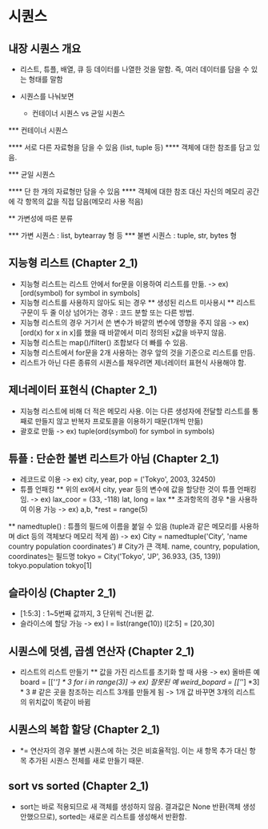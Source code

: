 # 시퀀스

## 내장 시퀀스 개요
* 리스트, 튜플, 배열, 큐 등 데이터를 나열한 것을 말함. 즉, 여러 데이터를 담을 수 있는 형태를 말함

* 시퀀스를 나눠보면
  * 컨테이너 시퀀스 vs 균일 시퀀스

*** 컨테이너 시퀀스 

**** 서로 다른 자료형을 담을 수 있음 (list, tuple 등)
**** 객체에 대한 참조를 담고 있음.

*** 균일 시퀀스 

**** 단 한 개의 자료형만 담을 수 있음
**** 객체에 대한 참조 대신 자신의 메모리 공간에 각 항목의 값을 직접 담음(메모리 사용 적음)

** 가변성에 따른 분류

*** 가변 시퀀스 : list, bytearray 형 등
*** 불변 시퀀스 : tuple, str, bytes 형

## 지능형 리스트 (Chapter 2_1)
* 지능형 리스트는 리스트 안에서 for문을 이용하여 리스트를 만듦.
 -> ex) [ord(symbol) for symbol in symbols]
* 지능형 리스트를 사용하지 않아도 되는 경우
** 생성된 리스트 미사용시
** 리스트 구문이 두 줄 이상 넘어가는 경우 : 코드 분할 또는 다른 방법.
* 지능형 리스트의 경우 거기서 쓴 변수가 바깥의 변수에 영향을 주지 않음
 -> ex) [ord(x) for x in x]를 했을 때 바깥에서 미리 정의된 x값을 바꾸지 않음.
* 지능형 리스트는 map()/filter() 조합보다 더 빠를 수 있음.
* 지능형 리스트에서 for문을 2개 사용하는 경우 앞의 것을 기준으로 리스트를 만듬.
* 리스트가 아닌 다른 종류의 시퀀스를 채우려면 제너레이터 표현식 사용해야 함.

## 제너레이터 표현식 (Chapter 2_1)
* 지능형 리스트에 비해 더 적은 메모리 사용. 이는 다른 생성자에 전달할 리스트를 통째로 만들지 않고 반복자 프로토콜을 이용하기 때문(1개씩 만듦)
* 괄호로 만듦
 -> ex) tuple(ord(symbol) for symbol in symbols)

## 튜플 : 단순한 불변 리스트가 아님 (Chapter 2_1)
* 레코드로 이용
 -> ex) city, year, pop = ('Tokyo', 2003, 32450)
* 튜플 언패킹
** 위의 ex에서 city, year 등의 변수에 값을 할당한 것이 튜플 언패킹임.
 -> ex) lax_coor = (33, -118)
        lat, long = lax
** 초과항목의 경우 *을 사용하여 이용 가능
 -> ex) a,b, *rest = range(5)
 
** namedtuple() : 튜플의 필드에 이름을 붙일 수 있음 (tuple과 같은 메모리를 사용하며 dict 등의 객체보다 메모리 적게 씀)
 -> ex) City = namedtuple('City', 'name country population coordinates')
        # City가 큰 객체. name, country, population, coordinates는 필드명
        tokyo = City('Tokyo', 'JP', 36.933, (35, 139))
        tokyo.population
        tokyo[1]
        
## 슬라이싱 (Chapter 2_1)
* [1:5:3] : 1~5번째 값까지, 3 단위씩 건너뛴 값.
* 슬라이스에 할당 가능
 -> ex) l = list(range(10))
        l[2:5] = [20,30]

## 시퀀스에 덧셈, 곱셈 연산자 (Chapter 2_1)
* 리스트의 리스트 만들기
** 값을 가진 리스트를 초기화 할 때 사용
 -> ex) 올바른 예
 board = [['_'] * 3 for i in range(3)]
 -> ex) 잘못된 예
 weird_bopard = [['_'] *3] * 3      # 같은 곳을 참조하는 리스트 3개를 만들게 됨 -> 1개 값 바꾸면 3개의 리스트의 위치값이 똑같이 바뀜
 
## 시퀀스의 복합 할당 (Chapter 2_1)
* *= 연산자의 경우 불변 시퀀스에 하는 것은 비효율적임. 이는 새 항목 추가 대신 항목 추가된 시퀀스 전체를 새로 만들기 때문.

## sort vs sorted (Chapter 2_1)
* sort는 바로 적용되므로 새 객체를 생성하지 않음. 결과값은 None 반환(객체 생성 안했으므로), sorted는 새로운 리스트를 생성해서 반환함.
